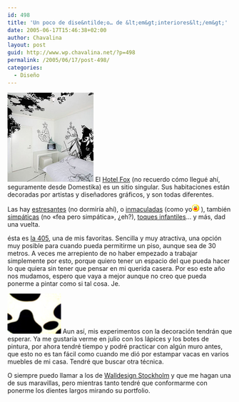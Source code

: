 ```yaml
---
id: 498
title: 'Un poco de dise&ntilde;o… de &lt;em&gt;interiores&lt;/em&gt;'
date: 2005-06-17T15:46:38+02:00
author: Chavalina
layout: post
guid: http://www.wp.chavalina.net/?p=498
permalink: /2005/06/17/post-498/
categories:
  - Diseño
---
```

<img class="imgizqda" src="/imagenes/fotos/b-room.jpg" alt="Habitaci&oacute;n del Hotel Fox" /> El <a href="http://www.fox-hotel.com/" target="_blank">Hotel Fox</a> (no recuerdo c&oacute;mo llegué ah&iacute;, seguramente desde Domestika) es un sitio singular. Sus habitaciones están decoradas por artistas y dise&ntilde;adores gráficos, y son todas diferentes.

Las hay <a href="http://www.hotelfox.dk/rooms/206.html" target="_blank">estresantes</a> (no dormir&iacute;a ah&iacute;), o <a href="http://www.hotelfox.dk/rooms/306.html" target="_blank">inmaculadas</a> (como yo![emo](/imagenes/emoticonos/risa.gif) ), también <a href="http://www.hotelfox.dk/rooms/107.html" target="_blank">simpáticas</a> (no «fea pero simpática», &iquest;eh?), <a href="http://www.hotelfox.dk/rooms/102.html" target="_blank">toques infantiles</a>… y más, dad una vuelta.

ésta es <a href="http://www.hotelfox.dk/rooms/405.html" target="_blank">la 405</a>, una de mis favoritas. Sencilla y muy atractiva, una opci&oacute;n muy posible para cuando pueda permitirme un piso, aunque sea de 30 metros. A veces me arrepiento de no haber empezado a trabajar simplemente por esto, porque quiero tener un espacio del que pueda hacer lo que quiera sin tener que pensar en mi querida casera. Por eso este a&ntilde;o nos mudamos, espero que vaya a mejor aunque no creo que pueda ponerme a pintar como si tal cosa. Je.

<img class="imgizqda" src="/imagenes/fotos/mi-vaca.jpg" alt="Mi estampado favorito" /> Aun as&iacute;, mis experimentos con la decoraci&oacute;n tendrán que esperar. Ya me gustar&iacute;a verme en julio con los lápices y los botes de pintura, por ahora tendré tiempo y podré practicar con alg&uacute;n muro antes, que esto no es tan fácil como cuando me di&oacute; por estampar vacas en varios muebles de mi casa. Tendré que buscar otra técnica.

O siempre puedo llamar a los de <a href="http://www.walldesign.se/index.php?lang=eng" target="_blank">Walldesign Stockholm</a> y que me hagan una de sus maravillas, pero mientras tanto tendré que conformarme con ponerme los dientes largos mirando su portfolio.
